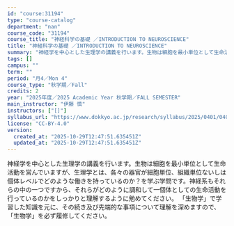 ```yaml
---
id: "course:31194"
type: "course-catalog"
department: "nan"
course_code: "31194"
course_title: "神経科学の基礎 ／INTRODUCTION TO NEUROSCIENCE"
title: "神経科学の基礎 ／INTRODUCTION TO NEUROSCIENCE"
summary: "神経学を中心とした生理学の講義を行います。生物は細胞を最小単位として生命活動を営んでいますが、生理学とは、各々の器官が細胞単位、組織単位ないしは個体レベルでどのような働きを持っているのか？を学ぶ学問です。神経系もそれらの中の一つですから、そ…"
tags: []
campus: ""
term: ""
period: "月4／Mon 4"
course_type: "秋学期／Fall"
credits: 2
year: "2025年度／2025 Academic Year 秋学期／FALL SEMESTER"
main_instructor: "伊藤 慎"
instructors: ["[]"]
syllabus_url: "https://www.dokkyo.ac.jp/research/syllabus/2025/0401/0401_31194_ja_JP.html"
license: "CC-BY-4.0"
version:
  created_at: "2025-10-29T12:47:51.635451Z"
  updated_at: "2025-10-29T12:47:51.635451Z"
---
```

神経学を中心とした生理学の講義を行います。生物は細胞を最小単位として生命活動を営んでいますが、生理学とは、各々の器官が細胞単位、組織単位ないしは個体レベルでどのような働きを持っているのか？を学ぶ学問です。神経系もそれらの中の一つですから、それらがどのように調和して一個体としての生命活動を行っているのかをしっかりと理解するように勉めてください。 「生物学」で学習した知識を元に、その続き及び先端的な事項について理解を深めますので、「生物学」を必ず履修してください。
